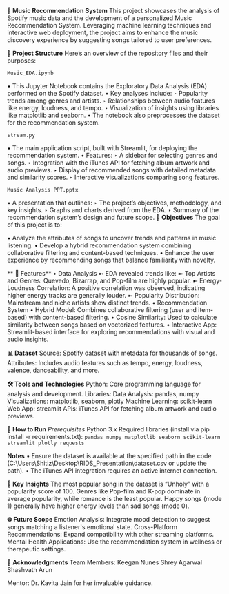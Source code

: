 **🎵 Music Recommendation System**
This project showcases the analysis of Spotify music data and the development of a personalized Music Recommendation System. Leveraging machine learning techniques and interactive web deployment, the project aims to enhance the music discovery experience by suggesting songs tailored to user preferences.

**📂 Project Structure**
Here’s an overview of the repository files and their purposes:

`Music_EDA.ipynb`

• This Jupyter Notebook contains the Exploratory Data Analysis (EDA) performed on the Spotify dataset.
• Key analyses include:
  ‣  Popularity trends among genres and artists.
  ‣  Relationships between audio features like energy, loudness, and tempo.
  ‣  Visualization of insights using libraries like matplotlib and seaborn.
• The notebook also preprocesses the dataset for the recommendation system.

`stream.py`

• The main application script, built with Streamlit, for deploying the recommendation system.
• Features:
  ‣  A sidebar for selecting genres and songs.
  ‣  Integration with the iTunes API for fetching album artwork and audio previews.
  ‣  Display of recommended songs with detailed metadata and similarity scores.
  ‣  Interactive visualizations comparing song features.
  
`Music Analysis PPT.pptx`

• A presentation that outlines:
  ‣  The project’s objectives, methodology, and key insights.
  ‣  Graphs and charts derived from the EDA.
  ‣  Summary of the recommendation system’s design and future scope.
**🎯 Objectives**
The goal of this project is to:

• Analyze the attributes of songs to uncover trends and patterns in music listening.
• Develop a hybrid recommendation system combining collaborative filtering and content-based techniques.
• Enhance the user experience by recommending songs that balance familiarity with novelty.

** 🚀 Features**
• Data Analysis 
➼ EDA revealed trends like:
    ➼ Top Artists and Genres: Quevedo, Bizarrap, and Pop-film are highly popular.
    ➼ Energy-Loudness Correlation: A positive correlation was observed, indicating higher energy tracks are generally louder.
    ➼ Popularity Distribution: Mainstream and niche artists show distinct trends.
•  Recommendation System
    • Hybrid Model: Combines collaborative filtering (user and item-based) with content-based filtering.
    •  Cosine Similarity: Used to calculate similarity between songs based on vectorized features.
• Interactive App: Streamlit-based interface for exploring recommendations with visual and audio insights.

**📊 Dataset**
Source: Spotify dataset with metadata for thousands of songs.
Attributes: Includes audio features such as tempo, energy, loudness, valence, danceability, and more.

**🛠️ Tools and Technologies**
Python: Core programming language for analysis and development.
Libraries:
Data Analysis: pandas, numpy
Visualizations: matplotlib, seaborn, plotly
Machine Learning: scikit-learn
Web App: streamlit
APIs: iTunes API for fetching album artwork and audio previews.

**📝 How to Run**
*Prerequisites*
Python 3.x
Required libraries (install via pip install -r requirements.txt):
`pandas
numpy
matplotlib
seaborn
scikit-learn
streamlit
plotly
requests`

**Notes**
• Ensure the dataset is available at the specified path in the code (C:\\Users\\Shitiz\\Desktop\\RIDS_Presentation\\dataset.csv or update the path).
• The iTunes API integration requires an active internet connection.

**🔑 Key Insights**
The most popular song in the dataset is “Unholy” with a popularity score of 100.
Genres like Pop-film and K-pop dominate in average popularity, while romance is the least popular.
Happy songs (mode 1) generally have higher energy levels than sad songs (mode 0).

**🌐 Future Scope**
Emotion Analysis: Integrate mood detection to suggest songs matching a listener's emotional state.
Cross-Platform Recommendations: Expand compatibility with other streaming platforms.
Mental Health Applications: Use the recommendation system in wellness or therapeutic settings.

**🙏 Acknowledgments**
Team Members:
Keegan Nunes
Shrey Agarwal
Shashvath Arun

Mentor: Dr. Kavita Jain for her invaluable guidance.
